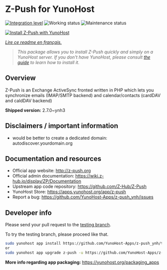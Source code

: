 <!--
N.B.: This README was automatically generated by https://github.com/YunoHost/apps/tree/master/tools/README-generator
It shall NOT be edited by hand.
-->

# Z-Push for YunoHost

[![Integration level](https://dash.yunohost.org/integration/z-push.svg)](https://dash.yunohost.org/appci/app/z-push) ![Working status](https://ci-apps.yunohost.org/ci/badges/z-push.status.svg) ![Maintenance status](https://ci-apps.yunohost.org/ci/badges/z-push.maintain.svg)

[![Install Z-Push with YunoHost](https://install-app.yunohost.org/install-with-yunohost.svg)](https://install-app.yunohost.org/?app=z-push)

*[Lire ce readme en français.](./README_fr.md)*

> *This package allows you to install Z-Push quickly and simply on a YunoHost server.
If you don't have YunoHost, please consult [the guide](https://yunohost.org/#/install) to learn how to install it.*

## Overview

Z-Push is an Exchange ActiveSync fronted written in PHP which lets you synchronize emails (IMAP/SMTP backend) and calendar/contacts (cardDAV and caldDAV backend)


**Shipped version:** 2.7.0~ynh3
## Disclaimers / important information

* would be better to create a dedicated domain: autodiscover.yourdomain.org

## Documentation and resources

* Official app website: <http://z-push.org>
* Official admin documentation: <https://wiki.z-hub.io/display/ZP/Documentation>
* Upstream app code repository: <https://github.com/Z-Hub/Z-Push>
* YunoHost Store: <https://apps.yunohost.org/app/z-push>
* Report a bug: <https://github.com/YunoHost-Apps/z-push_ynh/issues>

## Developer info

Please send your pull request to the [testing branch](https://github.com/YunoHost-Apps/z-push_ynh/tree/testing).

To try the testing branch, please proceed like that.

``` bash
sudo yunohost app install https://github.com/YunoHost-Apps/z-push_ynh/tree/testing --debug
or
sudo yunohost app upgrade z-push -u https://github.com/YunoHost-Apps/z-push_ynh/tree/testing --debug
```

**More info regarding app packaging:** <https://yunohost.org/packaging_apps>

